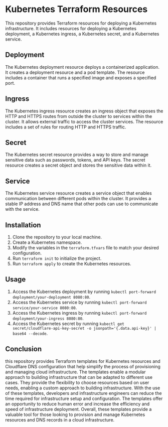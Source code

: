 # Kubernetes Terraform Resources

This repository provides Terraform resources for deploying a Kubernetes infrastructure. It includes resources for deploying a Kubernetes deployment, a Kubernetes ingress, a Kubernetes secret, and a Kubernetes service.

## Deployment

The Kubernetes deployment resource deploys a containerized application. It creates a deployment resource and a pod template. The resource includes a container that runs a specified image and exposes a specified port.

## Ingress

The Kubernetes ingress resource creates an ingress object that exposes the HTTP and HTTPS routes from outside the cluster to services within the cluster. It allows external traffic to access the cluster services. The resource includes a set of rules for routing HTTP and HTTPS traffic.

## Secret

The Kubernetes secret resource provides a way to store and manage sensitive data such as passwords, tokens, and API keys. The secret resource creates a secret object and stores the sensitive data within it.

## Service

The Kubernetes service resource creates a service object that enables communication between different pods within the cluster. It provides a stable IP address and DNS name that other pods can use to communicate with the service.

## Installation

1.  Clone the repository to your local machine.
2.  Create a Kubernetes namespace.
3.  Modify the variables in the `terraform.tfvars` file to match your desired configuration.
4.  Run `terraform init` to initialize the project.
5.  Run `terraform apply` to create the Kubernetes resources.

## Usage

1.  Access the Kubernetes deployment by running `kubectl port-forward deployment/your-deployment 8080:80`.
2.  Access the Kubernetes service by running `kubectl port-forward service/your-service 8080:80`.
3.  Access the Kubernetes ingress by running `kubectl port-forward deployment/your-ingress 8080:80`.
4.  Access the Kubernetes secret by running `kubectl get secret/cloudflare-api-key-secret -o jsonpath='{.data.api-key}' | base64 --decode`.

## Conclusion

this repository provides Terraform templates for Kubernetes resources and Cloudflare DNS configuration that help simplify the process of provisioning and managing cloud infrastructure. The templates enable a modular approach to building infrastructure that can be adapted to different use cases. They provide the flexibility to choose resources based on user needs, enabling a custom approach to building infrastructure. With the use of these templates, developers and infrastructure engineers can reduce the time required for infrastructure setup and configuration. The templates offer an opportunity to reduce human error and increase the efficiency and speed of infrastructure deployment. Overall, these templates provide a valuable tool for those looking to provision and manage Kubernetes resources and DNS records in a cloud infrastructure.
